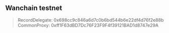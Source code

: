 ## Wanchain testnet
> RecordDelegate: 0x698cc9c846a6d7c0b6bd544b6e22df4d76f2e88b
> CommonProxy: 0xff1F63dBD7Dc76F23F9F4f39121BAD1d8747e29A